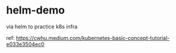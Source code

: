 # helm-demo

via helm to practice k8s infra

ref: https://cwhu.medium.com/kubernetes-basic-concept-tutorial-e033e3504ec0
